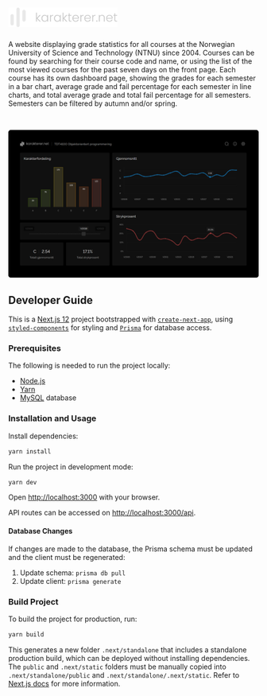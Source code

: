 <h1><img src="docs/logo.svg" width="220"></h1>

A website displaying grade statistics for all courses at the Norwegian University of Science and Technology (NTNU) since 2004. Courses can be found by searching for their course code and name, or using the list of the most viewed courses for the past seven days on the front page. Each course has its own dashboard page, showing the grades for each semester in a bar chart, average grade and fail percentage for each semester in line charts, and total average grade and total fail percentage for all semesters. Semesters can be filtered by autumn and/or spring.

<br/>

<p align="center">
	<img src="docs/course-page.png" width="830"/>
</p>

## Developer Guide

This is a [Next.js 12](https://nextjs.org/) project bootstrapped with [`create-next-app`](https://github.com/vercel/next.js/tree/canary/packages/create-next-app), using [`styled-components`]() for styling and [`Prisma`]() for database access.

### Prerequisites

The following is needed to run the project locally:

-   [Node.js](https://nodejs.org/en/)
-   [Yarn](https://yarnpkg.com/)
-   [MySQL]() database

### Installation and Usage

Install dependencies:

```bash
yarn install
```

Run the project in development mode:

```bash
yarn dev
```

Open [http://localhost:3000](http://localhost:3000) with your browser.

API routes can be accessed on [http://localhost:3000/api](http://localhost:3000/api/).

#### Database Changes

If changes are made to the database, the Prisma schema must be updated and the client must be regenerated:

1. Update schema: `prisma db pull`
2. Update client: `prisma generate`

### Build Project

To build the project for production, run:

```bash
yarn build
```

This generates a new folder `.next/standalone` that includes a standalone production build, which can be deployed without installing dependencies. The `public` and `.next/static` folders must be manually copied into `.next/standalone/public` and `.next/standalone/.next/static`. Refer to [Next.js docs](https://nextjs.org/docs/advanced-features/output-file-tracing) for more information.
